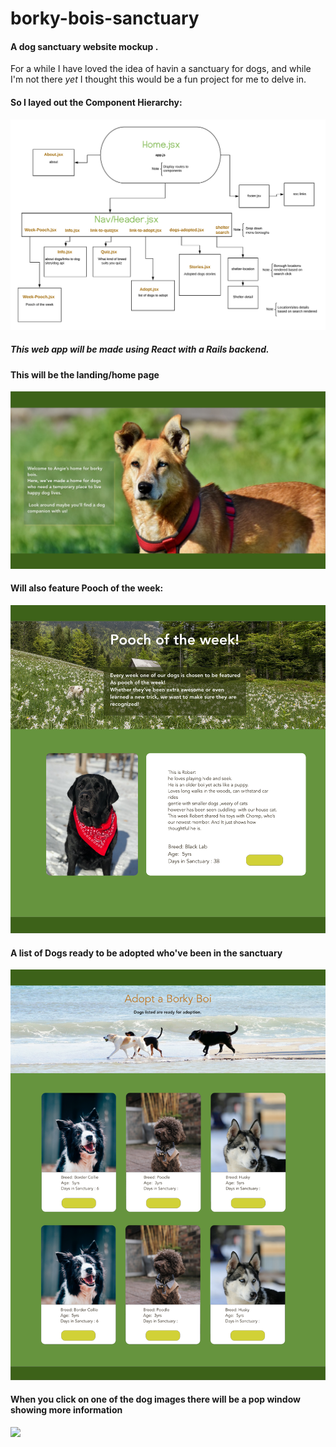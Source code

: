 # borky-bois-sanctuary

#### A dog sanctuary website mockup . 
For a while I have loved the idea of havin a sanctuary for dogs, and while I'm not there *yet* I thought this would be a fun project for me to delve in. 


#### So I layed out the Component Hierarchy:
![](wireframe-images/flowchart.png)

##### This web app will be made using React with a Rails backend.


#### This will be the landing/home page
![](wireframe-images/home.png)


#### Will also  feature Pooch of the week:
![](wireframe-images/pooch-week.png)


#### A list of Dogs ready to be adopted who've been in the sanctuary 
![](wireframe-images/adopt-a-dog.png)


#### When you click on one of the dog images  there will be a pop window showing more information 
![](wireframe-images/adopt-dog–info.png)

